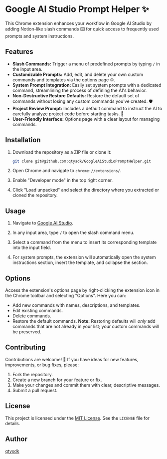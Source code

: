 # Google AI Studio Prompt Helper ✨

This Chrome extension enhances your workflow in Google AI Studio by adding Notion-like slash commands ⌨️ for quick access to frequently used prompts and system instructions.

## Features

*   **Slash Commands:** Trigger a menu of predefined prompts by typing `/` in the input area.
*   **Customizable Prompts:** Add, edit, and delete your own custom commands and templates via the options page ⚙️.
*   **System Prompt Integration:** Easily set system prompts with a dedicated command, streamlining the process of defining the AI's behavior.
*   **Non-Destructive Restore Defaults:** Restore the default set of commands without losing any custom commands you've created. 🛡️
*   **Project Review Prompt:** Includes a default command to instruct the AI to carefully analyze project code before starting tasks. 🧐
*   **User-Friendly Interface:** Options page with a clear layout for managing commands.

## Installation

1.  Download the repository as a ZIP file or clone it:

    ```bash
    git clone git@github.com:qtysdk/GoogleAiStudioPromptHelper.git
    ```

2.  Open Chrome and navigate to `chrome://extensions/`.

3.  Enable "Developer mode" in the top right corner.

4.  Click "Load unpacked" and select the directory where you extracted or cloned the repository.

## Usage

1.  Navigate to [Google AI Studio](https://aistudio.google.com/).

2.  In any input area, type `/` to open the slash command menu.

3.  Select a command from the menu to insert its corresponding template into the input field.

4.  For system prompts, the extension will automatically open the system instructions section, insert the template, and collapse the section.

## Options

Access the extension's options page by right-clicking the extension icon in the Chrome toolbar and selecting "Options". Here you can:

*   Add new commands with names, descriptions, and templates.
*   Edit existing commands.
*   Delete commands.
*   Restore the default commands. **Note:** Restoring defaults will *only* add commands that are not already in your list; your custom commands will be preserved.

## Contributing

Contributions are welcome! 🎉 If you have ideas for new features, improvements, or bug fixes, please:

1.  Fork the repository.
2.  Create a new branch for your feature or fix.
3.  Make your changes and commit them with clear, descriptive messages.
4.  Submit a pull request.

## License

This project is licensed under the [MIT License](LICENSE). See the `LICENSE` file for details.

## Author

[qtysdk](https://github.com/qtysdk)
